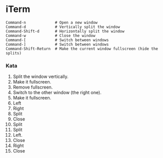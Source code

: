 iTerm
=====

```
Command-n             # Open a new window
Command-d             # Vertically split the window
Command-Shift-d       # Horizontally split the window
Command-w             # Close the window
Command-[             # Switch between windows
Command-]             # Switch between windows
Command-Shift-Return  # Make the current window fullscreen (hide the splits)
```

### Kata

1. Split the window vertically.
1. Make it fullscreen.
1. Remove fullscreen.
1. Switch to the other window (the right one).
1. Make it fullscreen.
1. Left
1. Right
1. Split
1. Close
1. Split
1. Split
1. Left.
1. Close
1. Right
1. Close
